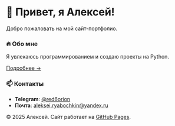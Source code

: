 <link rel="icon" href="assets/images/favicon.png">

<style>
  #duck {
    position: fixed;
    width: 50px;
    height: 50px;
    background-image: url('assets/images/xz.png');
    background-size: contain;
    background-repeat: no-repeat;
    pointer-events: none;
    z-index: 9999;
    transition: transform 0.3s ease;
    left: 0;
    top: 0;
    opacity: 0; /* Начально невидим */
  }
</style>

<div id="duck"></div>
<script src="assets/js/follow.js"></script>

# 🦆 Привет, я Алексей!

Добро пожаловать на мой сайт-портфолио.

### 🔥 Обо мне  
Я увлекаюсь программированием и создаю проекты на Python.  

[Подробнее →](about.md)

### 📫 Контакты  
- **Telegram**: [@red6orion](https://t.me/red6orion)  
- **Почта**: [aleksei.ryabochkin@yandex.ru](mailto:aleksei.ryabochkin@yandex.ru)  

© 2025 Алексей. Сайт работает на [GitHub Pages](https://pages.github.com/).
